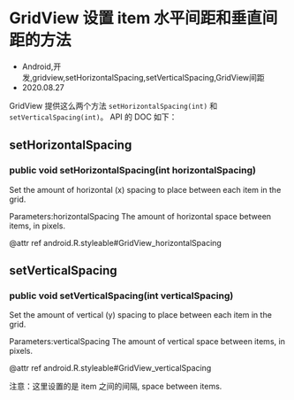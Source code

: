 # GridView 设置 item 水平间距和垂直间距的方法
- Android,开发,gridview,setHorizontalSpacing,setVerticalSpacing,GridView间距
- 2020.08.27

GridView 提供这么两个方法 `setHorizontalSpacing(int)` 和 `setVerticalSpacing(int)`。 API 的 DOC 如下：

## setHorizontalSpacing

### public void setHorizontalSpacing(int horizontalSpacing)

Set the amount of horizontal (x) spacing to place between each item in the grid.

Parameters:horizontalSpacing The amount of horizontal space between items, in pixels.

@attr ref android.R.styleable#GridView_horizontalSpacing

## setVerticalSpacing

### public void setVerticalSpacing(int verticalSpacing)

Set the amount of vertical (y) spacing to place between each item in the grid.

Parameters:verticalSpacing The amount of vertical space between items, in pixels.

@attr ref android.R.styleable#GridView_verticalSpacing


注意：这里设置的是 item 之间的间隔, space between items.
